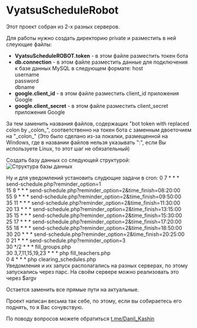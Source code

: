 # VyatsuScheduleRobot
Этот проект собран из 2-х разных серверов.

Для работы нужно создать директорию private и разместить в ней слеующие файлы:
<ul>
<li><strong>VyatsuScheduleROBOT.token</strong> - в этом файле разместить токен бота</li>
<li><strong>db.connection</strong> - в этом файле разместить данные для подключения к базе данных MySQL в следующем формате:
host<br>
username<br>
password<br>
dbname</li>
<li><strong>google.client_id</strong> - в этом файле разместить client_id приложения Google</li>
<li><strong>google.client_secret</strong> - в этом файле разместить client_secret приложения Google</li>
</ul>
<p>
За тем заменить названия файлов, содержащих "bot token with replaced colon by _colon_", соответственно на токен бота с 
заменным двоеточием на "_colon_" (Это было сделано из-за локалки, размещенной на Windows, где в названии файлов нельзя 
указывать ":", если Вы используете Linux, то этот шаг не обязательный)
</p>
<p>
Создать базу данных со следующей структурой:
<img alt="Структура базы данных" src="https://sun9-26.userapi.com/impg/72yn6yJzSbFyB6ExAJYJrQBWazUT3Dcc53H3kg/flPmVZKQIzs.jpg?size=650x826&quality=96&sign=2348b284022418b0cbffef97688528cc&type=album" />
</p>
<p>
Ну и для уведомлений установить слудющие задачи в cron:
0 7 * * * send-schedule.php?reminder_option=1<br>
15 8 * * * send-schedule.php?reminder_option=2&time_finish=08:20:00<br>
55 9 * * * send-schedule.php?reminder_option=2&time_finish=09:50:00<br>
35 11 * * * send-schedule.php?reminder_option=2&time_finish=11:30:00<br>
20 13 * * * send-schedule.php?reminder_option=2&time_finish=13:15:00<br>
35 15 * * * send-schedule.php?reminder_option=2&time_finish=15:30:00<br>
25 17 * * * send-schedule.php?reminder_option=2&time_finish=17:20:00<br>
55 18 * * * send-schedule.php?reminder_option=2&time_finish=18:50:00<br>
30 20 * * * send-schedule.php?reminder_option=2&time_finish=20:25:00<br>
0 21 * * * send-schedule.php?reminder_option=3<br>
30 */2 * * * fill_groups.php<br>
30 3,7,11,15,19,23 * * * php fill_teachers.php<br>
0 4 * * * php clearing_schedules.php<br>
Уведомления и их запуск располагались на разных серверах, по этому запускались через парс. На своём сервере можно
реализовать это через $argv
</p>
<p>
Остается заменить все прямые пути на актуальные.
</p>
<p>
Проект написан весьма так себе, по этому, если вы собираетесь его поднять, то я Вас сочувствую.
</p>
<p>
По поводу вопросов можете обратиться <a href="https://t.me/Danil_Kashin">t.me/Danil_Kashin</a>
</p>










